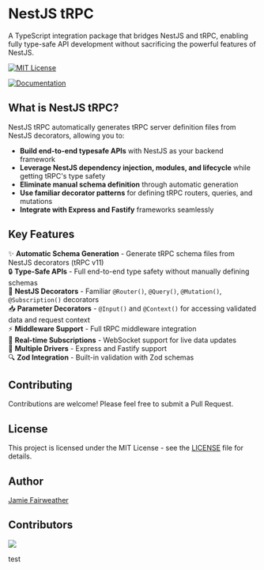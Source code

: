 # NestJS tRPC

A TypeScript integration package that bridges NestJS and tRPC, enabling fully type-safe API development without sacrificing the powerful features of NestJS.

[![MIT License](https://img.shields.io/badge/License-MIT-green.svg)](https://github.com/nexica/nestjs-trpc/blob/dev/LICENSE)

[![Documentation](https://img.shields.io/badge/Documentation-Nexica-asda?style=for-the-badge)](https://nexica.github.io/nestjs-trpc/)

## What is NestJS tRPC?

NestJS tRPC automatically generates tRPC server definition files from NestJS decorators, allowing you to:

- **Build end-to-end typesafe APIs** with NestJS as your backend framework
- **Leverage NestJS dependency injection, modules, and lifecycle** while getting tRPC's type safety
- **Eliminate manual schema definition** through automatic generation
- **Use familiar decorator patterns** for defining tRPC routers, queries, and mutations
- **Integrate with Express and Fastify** frameworks seamlessly

## Key Features

✨ **Automatic Schema Generation** - Generate tRPC schema files from NestJS decorators (tRPC v11)  
🔒 **Type-Safe APIs** - Full end-to-end type safety without manually defining schemas  
🎯 **NestJS Decorators** - Familiar `@Router()`, `@Query()`, `@Mutation()`, `@Subscription()` decorators  
📥 **Parameter Decorators** - `@Input()` and `@Context()` for accessing validated data and request context  
⚡ **Middleware Support** - Full tRPC middleware integration  
📡 **Real-time Subscriptions** - WebSocket support for live data updates  
🚀 **Multiple Drivers** - Express and Fastify support  
🔍 **Zod Integration** - Built-in validation with Zod schemas

## Contributing

Contributions are welcome! Please feel free to submit a Pull Request.

## License

This project is licensed under the MIT License - see the [LICENSE](LICENSE) file for details.

## Author

[Jamie Fairweather](https://github.com/Jamie-Fairweather)

## Contributors

<a href="https://github.com/nexica/nestjs-trpc/graphs/contributors">
  <img src="https://contrib.rocks/image?repo=nexica/nestjs-trpc" />
</a>

test
